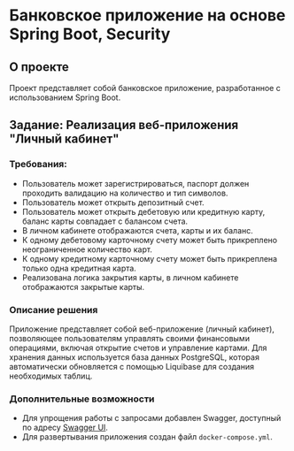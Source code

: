 # Банковское приложение на основе Spring Boot, Security

## О проекте

Проект представляет собой банковское приложение, разработанное с использованием Spring Boot.

## Задание: Реализация веб-приложения "Личный кабинет"

### Требования:
- Пользователь может зарегистрироваться, паспорт должен проходить валидацию на количество и тип символов.
- Пользователь может открыть депозитный счет.
- Пользователь может открыть дебетовую или кредитную карту, баланс карты совпадает с балансом счета.
- В личном кабинете отображаются счета, карты и их баланс.
- К одному дебетовому карточному счету может быть прикреплено неограниченное количество карт.
- К одному кредитному карточному счету может быть прикреплена только одна кредитная карта.
- Реализована логика закрытия карты, в личном кабинете отображаются закрытые карты.

### Описание решения

Приложение представляет собой веб-приложение (личный кабинет), позволяющее пользователям управлять своими финансовыми операциями, включая открытие счетов и управление картами. Для хранения данных используется база данных PostgreSQL, которая автоматически обновляется с помощью Liquibase для создания необходимых таблиц.

### Дополнительные возможности

- Для упрощения работы с запросами добавлен Swagger, доступный по адресу [Swagger UI](http://localhost:8080/api-doc/swagger-ui/index.html#/).
- Для развертывания приложения создан файл `docker-compose.yml`.
